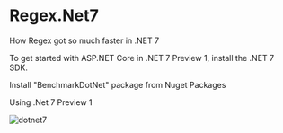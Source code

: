 # Regex.Net7
How Regex got so much faster in .NET 7

To get started with ASP.NET Core in .NET 7 Preview 1, install the .NET 7 SDK.

Install "BenchmarkDotNet" package from Nuget Packages

Using .Net 7 Preview 1

![dotnet7](https://user-images.githubusercontent.com/93824784/154925865-151ebc73-caa3-476d-8050-a290f79c2f93.png)


